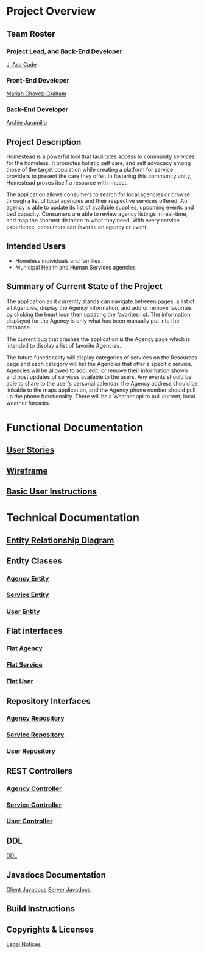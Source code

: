 #  Project Overview

## Team Roster
### Project Lead, and Back-End Developer
[J. Asa Cade](asa.md)

### Front-End Developer
[Mariah Chavez-Graham](mariah.md)

### Back-End Developer
[Archie Jaramillo](archie.md)



## Project Description
Homestead is a powerful tool that facilitates access to community services for the homeless. 
It promotes holistic self care, and self advocacy among those of the target population 
while creating a platform for service providers to present the care they offer.
In fostering this community unity, Homestead proves itself a resource with impact.

The application allows consumers to search for local agencies or browse through a list of local 
agencies and their respective services offered.  An agency is able to update its list of available 
supplies, upcoming events and bed capacity.  Consumers are able to review agency listings in 
real-time, and map the shortest distance to what they need.  With every service experience, 
consumers can favorite an agency or event.



## Intended Users
* Homeless individuals and families
* Municipal Health and Human Services agencies



## Summary of Current State of the Project
The application as it currently stands can navigate between pages, a list of all Agencies, display the Agency information, and add or remove favorites by clicking the heart icon then updating the favorites list. The information displayed for the Agency is only what has been manually put into the database.

The current bug that crashes the application is the Agency page which is intended to display a list of favorite Agencies. 

The future functionality will display categories of services on the Resources page and each category will list the Agencies that offer a specific service. Agencies will be allowed to add, edit, or remove their information shown and post updates of services available to the users. Any events should be able to share to the user's personal calendar, the Agency address should be linkable to the maps application, and the Agency phone number should pull up the phone functionality. There will be a Weather api to pull current, local weather forcasts. 


# Functional Documentation
## [User Stories](user-stories.md)

## [Wireframe](wireframe.md)

## [Basic User Instructions](basic-user-instructions.md)



# Technical Documentation
## [Entity Relationship Diagram](erd.md)
 

## Entity Classes

### [Agency Entity](https://github.com/team-homestead/server/blob/master/src/main/java/edu/cnm/deepdive/server/model/entity/Agency.java) 

### [Service Entity](https://github.com/team-homestead/server/blob/master/src/main/java/edu/cnm/deepdive/server/model/entity/Service.java)

### [User Entity](https://github.com/team-homestead/server/blob/master/src/main/java/edu/cnm/deepdive/server/model/entity/User.java)


## Flat interfaces

### [Flat Agency](https://github.com/team-homestead/server/blob/master/src/main/java/edu/cnm/deepdive/server/view/FlatAgency.java)

### [Flat Service](https://github.com/team-homestead/server/blob/master/src/main/java/edu/cnm/deepdive/server/view/FlatService.java)

### [Flat User](https://github.com/team-homestead/server/blob/master/src/main/java/edu/cnm/deepdive/server/view/FlatUser.java)


## Repository Interfaces

### [Agency Repository](https://github.com/team-homestead/server/blob/master/src/main/java/edu/cnm/deepdive/server/service/AgencyRepository.java)

### [Service Repository](https://github.com/team-homestead/server/blob/master/src/main/java/edu/cnm/deepdive/server/service/ServiceRepository.java)

### [User Repository](https://github.com/team-homestead/server/blob/master/src/main/java/edu/cnm/deepdive/server/service/UserRepository.java)


## REST Controllers

### [Agency Controller](https://github.com/team-homestead/server/blob/master/src/main/java/edu/cnm/deepdive/server/controller/rest/AgencyController.java)

### [Service Controller](https://github.com/team-homestead/server/blob/master/src/main/java/edu/cnm/deepdive/server/controller/rest/ServiceController.java)

### [User Controller](https://github.com/team-homestead/server/blob/master/src/main/java/edu/cnm/deepdive/server/controller/rest/UserController.java)



## DDL
[DDL](ddl.md)


## Javadocs Documentation
[Client Javadocs](https://team-homestead.github.io/client/api/overview-summary.html)
[Server Javadocs](https://team-homestead.github.io/server/api/) 


## Build Instructions



## Copyrights & Licenses
[Legal Notices](notice.md)


